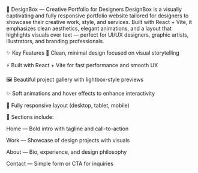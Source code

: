 🎨 DesignBox — Creative Portfolio for Designers
DesignBox is a visually captivating and fully responsive portfolio website tailored for designers to showcase their creative work, style, and services. Built with React + Vite, it emphasizes clean aesthetics, elegant animations, and a layout that highlights visuals over text — perfect for UI/UX designers, graphic artists, illustrators, and branding professionals.

✨ Key Features
🎯 Clean, minimal design focused on visual storytelling

⚡ Built with React + Vite for fast performance and smooth UX

🖼️ Beautiful project gallery with lightbox-style previews

✨ Soft animations and hover effects to enhance interactivity

📱 Fully responsive layout (desktop, tablet, mobile)

📁 Sections include:

Home — Bold intro with tagline and call-to-action

Work — Showcase of design projects with visuals

About — Bio, experience, and design philosophy

Contact — Simple form or CTA for inquiries
